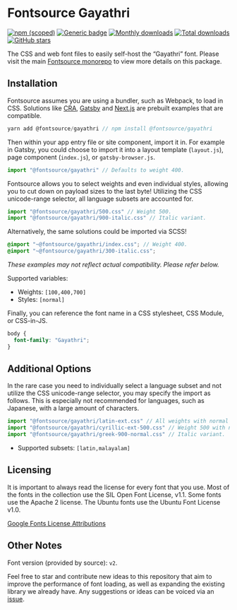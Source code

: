 # Fontsource Gayathri

[![npm (scoped)](https://img.shields.io/npm/v/@fontsource/gayathri?color=brightgreen)](https://www.npmjs.com/package/@fontsource/gayathri) [![Generic badge](https://img.shields.io/badge/fontsource-passing-brightgreen)](https://github.com/fontsource/fontsource) [![Monthly downloads](https://badgen.net/npm/dm/@fontsource/gayathri)](https://github.com/fontsource/fontsource) [![Total downloads](https://badgen.net/npm/dt/@fontsource/gayathri)](https://github.com/fontsource/fontsource) [![GitHub stars](https://img.shields.io/github/stars/fontsource/fontsource.svg?style=social&label=Star)](https://github.com/fontsource/fontsource/stargazers)

The CSS and web font files to easily self-host the “Gayathri” font. Please visit the main [Fontsource monorepo](https://github.com/fontsource/fontsource) to view more details on this package.

## Installation

Fontsource assumes you are using a bundler, such as Webpack, to load in CSS. Solutions like [CRA](https://create-react-app.dev/), [Gatsby](https://www.gatsbyjs.org/) and [Next.js](https://nextjs.org/) are prebuilt examples that are compatible.

```javascript
yarn add @fontsource/gayathri // npm install @fontsource/gayathri
```

Then within your app entry file or site component, import it in. For example in Gatsby, you could choose to import it into a layout template (`layout.js`), page component (`index.js`), or `gatsby-browser.js`.

```javascript
import "@fontsource/gayathri" // Defaults to weight 400.
```

Fontsource allows you to select weights and even individual styles, allowing you to cut down on payload sizes to the last byte! Utilizing the CSS unicode-range selector, all language subsets are accounted for.

```javascript
import "@fontsource/gayathri/500.css" // Weight 500.
import "@fontsource/gayathri/900-italic.css" // Italic variant.
```

Alternatively, the same solutions could be imported via SCSS!

```scss
@import "~@fontsource/gayathri/index.css"; // Weight 400.
@import "~@fontsource/gayathri/300-italic.css";
```

_These examples may not reflect actual compatibility. Please refer below._

Supported variables:

- Weights: `[100,400,700]`
- Styles: `[normal]`

Finally, you can reference the font name in a CSS stylesheet, CSS Module, or CSS-in-JS.

```css
body {
  font-family: "Gayathri";
}
```

## Additional Options

In the rare case you need to individually select a language subset and not utilize the CSS unicode-range selector, you may specify the import as follows. This is especially not recommended for languages, such as Japanese, with a large amount of characters.

```javascript
import "@fontsource/gayathri/latin-ext.css" // All weights with normal style included.
import "@fontsource/gayathri/cyrillic-ext-500.css" // Weight 500 with normal style.
import "@fontsource/gayathri/greek-900-normal.css" // Italic variant.
```

- Supported subsets: `[latin,malayalam]`

## Licensing

It is important to always read the license for every font that you use.
Most of the fonts in the collection use the SIL Open Font License, v1.1. Some fonts use the Apache 2 license. The Ubuntu fonts use the Ubuntu Font License v1.0.

[Google Fonts License Attributions](https://fonts.google.com/attribution)

## Other Notes

Font version (provided by source): `v2`.

Feel free to star and contribute new ideas to this repository that aim to improve the performance of font loading, as well as expanding the existing library we already have. Any suggestions or ideas can be voiced via an [issue](https://github.com/fontsource/fontsource/issues).
